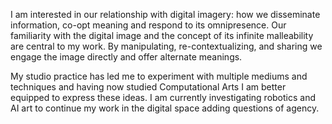 I am interested in our relationship with digital imagery: how we disseminate information, co-opt meaning and respond to its omnipresence. Our familiarity with the digital image and the concept of its infinite malleability are central to my work. By manipulating, re-contextualizing, and sharing we engage the image directly and offer alternate meanings.My studio practice has led me to experiment with multiple mediums and techniques and having now studied Computational Arts I am better equipped to express these ideas. I am currently investigating robotics and AI art to continue my work in the digital space adding questions of agency.